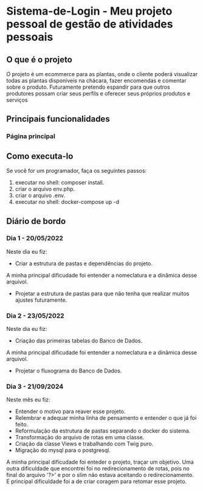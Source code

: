 # Sistema-de-Login - Meu projeto pessoal de gestão de atividades pessoais

## O que é o projeto

O projeto é um ecommerce para as plantas, onde o cliente poderá visualizar todas as plantas disponíveis na chácara, fazer encomendas e comentar sobre o produto.
Futuramente pretendo espandir para que outros produtores possam criar seus perfils e oferecer seus próprios produtos e serviços

## Principais funcionalidades

### Página principal 

## Como executa-lo

Se você for um programador, faça os seguintes passos:

1) executar no shell: composer install.
2) criar o arquivo env.php.
3) criar o arquivo .env.
4) executar no shell: docker-compose up -d

## Diário de bordo

### Dia 1 - 20/05/2022

Neste dia eu fiz:

* Criar a estrutura de pastas e dependências do projeto.

A minha principal dificudade foi entender a nomeclatura e a dinâmica desse arquivol.

* Projetar a estrutura de pastas para que não tenha que realizar muitos ajustes futuramente.

### Dia 2 - 23/05/2022

Neste dia eu fiz:

* Criação das primeiras tabelas do Banco de Dados.

A minha principal dificudade foi entender a nomeclatura e a dinâmica desse arquivol.

* Projetar o fluxograma do Banco de Dados.

### Dia 3 - 21/09/2024

Neste mês eu fiz:

* Entender o motivo para reaver esse projeto.
* Relembrar e adequar minha linha de pensamento e entender o que já foi feito.
* Reformulação da estrutura de pastas separando o docker do sistema.
* Transformação do arquivo de rotas em uma classe.
* Criação da classe Views e trabalhando com Twig puro.
* Migração do mysql para o postgresql.

A minha principal dificudade foi enteder o projeto, traçar um objetivo.
Uma outra dificuldade que encontrei foi no redirecionamento de rotas, pois no final do arquivo '?>' e por o slim não estava aceitando o redirecionamento.
E principal dificuldade foi a de criar coragem para retomar esse projeto.

